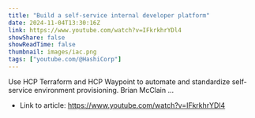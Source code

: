```yaml
---
title: "Build a self-service internal developer platform"
date: 2024-11-04T13:30:16Z
link: https://www.youtube.com/watch?v=IFkrkhrYDl4
showShare: false
showReadTime: false
thumbnail: images/iac.png
tags: ["youtube.com/@HashiCorp"]
---
```

Use HCP Terraform and HCP Waypoint to automate and standardize self-service environment provisioning. Brian McClain ...

- Link to article: https://www.youtube.com/watch?v=IFkrkhrYDl4